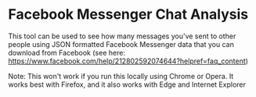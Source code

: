 # Facebook Messenger Chat Analysis

This tool can be used to see how many messages you've sent to other people using JSON formatted Facebook Messenger data that you can download from Facebook (see here:  https://www.facebook.com/help/212802592074644?helpref=faq_content)

Note:  This won't work if you run this locally using Chrome or Opera.  It works best with Firefox, and it also works with Edge and Internet Explorer
